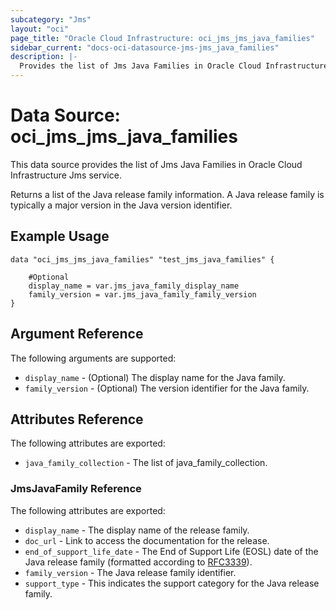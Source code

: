```yaml
---
subcategory: "Jms"
layout: "oci"
page_title: "Oracle Cloud Infrastructure: oci_jms_jms_java_families"
sidebar_current: "docs-oci-datasource-jms-jms_java_families"
description: |-
  Provides the list of Jms Java Families in Oracle Cloud Infrastructure Jms service
---
```


# Data Source: oci_jms_jms_java_families
This data source provides the list of Jms Java Families in Oracle Cloud Infrastructure Jms service.

Returns a list of the Java release family information.
A Java release family is typically a major version in the Java version identifier.


## Example Usage

```hcl
data "oci_jms_jms_java_families" "test_jms_java_families" {

	#Optional
	display_name = var.jms_java_family_display_name
	family_version = var.jms_java_family_family_version
}
```

## Argument Reference

The following arguments are supported:

* `display_name` - (Optional) The display name for the Java family.
* `family_version` - (Optional) The version identifier for the Java family.


## Attributes Reference

The following attributes are exported:

* `java_family_collection` - The list of java_family_collection.

### JmsJavaFamily Reference

The following attributes are exported:

* `display_name` - The display name of the release family.
* `doc_url` - Link to access the documentation for the release.
* `end_of_support_life_date` - The End of Support Life (EOSL) date of the Java release family (formatted according to [RFC3339](https://datatracker.ietf.org/doc/html/rfc3339)). 
* `family_version` - The Java release family identifier.
* `support_type` - This indicates the support category for the Java release family.

